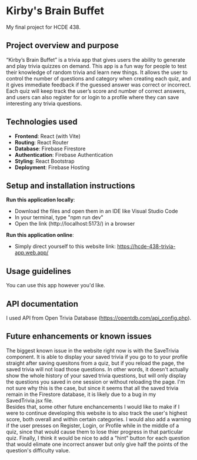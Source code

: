 # Kirby's Brain Buffet

My final project for HCDE 438.

## Project overview and purpose

 “Kirby’s Brain Buffet” is a trivia app that gives users the ability to generate and play trivia quizzes on demand.
 This app is a fun way for people to test their knowledge of random trivia and learn new things.
 It allows the user to control the number of questions and category when creating each quiz,
 and it gives immediate feedback if the guessed answer was correct or incorrect.
 Each quiz will keep track the user’s score and number of correct answers, and 
 users can also register for or login to a profile where they can save interesting any trivia questions.

## Technologies used

- **Frontend**: React (with Vite)
- **Routing**: React Router
- **Database**: Firebase Firestore
- **Authentication**: Firebase Authentication
- **Styling**: React Bootstrap
- **Deployment**: Firebase Hosting

## Setup and installation instructions

**Run this application locally**:
- Download the files and open them in an IDE like Visual Studio Code
- In your terminal, type "npm run dev"
- Open the link (http://localhost:5173/) in a browser

**Run this application online**:
- Simply direct yourself to this website link: https://hcde-438-trivia-app.web.app/

## Usage guidelines

You can use this app however you'd like.

## API documentation

I used API from Open Trivia Database (https://opentdb.com/api_config.php).

## Future enhancements or known issues
The biggest known issue in the website right now is with the SaveTrivia component.
It is able to display your saved trivia if you go to to your profile straight after saving quesitons from a quiz,
but if you reload the page, the saved trivia will not load those questions.
In other words, it doesn't actually show the whole history of your saved trivia questions, but will only
display the questions you saved in one session or without reloading the page.
I'm not sure why this is the case, but since it seems that all the saved trivia remain in the Firestore database,
it is likely due to a bug in my SavedTrivia.jsx file.
<br/>
Besides that, some other future enchancements I would like to make if I were to continue developing this website
is to also track the user's highest score, both overall and within certain categories. I would also add a warning
if the user presses on Register, Login, or Profile while in the middle of a quiz, since that would cause them to
lose thier progress in that particular quiz. Finally, I think it would be nice to add a "hint" button for each question
that would elimate one incorrect answer but only give half the points of the question's difficulty value.